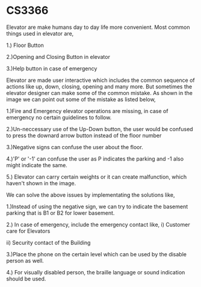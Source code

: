 # CS3366
Elevator are make humans day to day life more convenient. Most common things used in elevator are,

1.) Floor Button

2.)Opening and Closing Button in elevator

3.)Help button in case of emergency

Elevator are made user interactive which includes the common sequence of actions like up, down, closing, opening and many more.
But sometimes the elevator designer can make some of the common mistake. As shown in the image we can point out some of the mistake as listed below,

1.)Fire and Emergency elevator operations are missing, in case of emergency no certain guidelines to follow.

2.)Un-neccessary use of the Up-Down button, the user would be confused to press the downard arrow button instead of the floor number

3.)Negative signs can confuse the user about the floor.

4.)'P' or '-1'  can confuse the user as P indicates the parking and -1 also might indicate the same.

5.) Elevator can carry certain weights or it can create malfunction, which haven't shown in the image.


We can solve the above issues by implementating the solutions like,

1.)Instead of using the negative sign, we can try to indicate the basement parking that is B1 or B2 for lower basement.

2.) In case of emergency, include the emergency contact like,
i) Customer care for Elevators

ii) Security contact of the Building

3.)Place the phone on the certain level which can be used by the disable person as well.

4.) For visually disabled person, the braille language or sound indication should be used.



